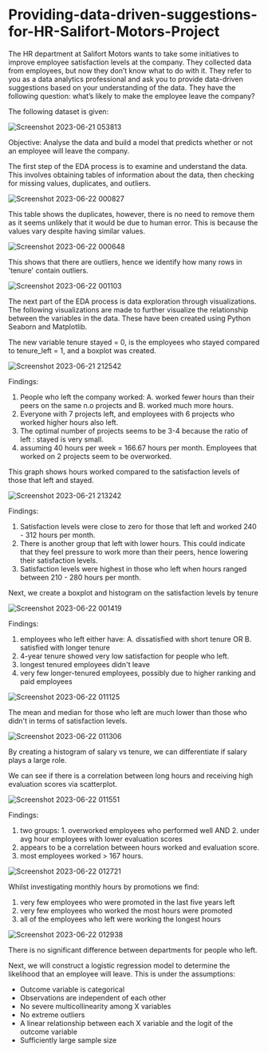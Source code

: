 # Providing-data-driven-suggestions-for-HR-Salifort-Motors-Project

The HR department at Salifort Motors wants to take some initiatives to improve employee satisfaction levels at the company. They collected data from employees, but now they don’t know what to do with it. They refer to you as a data analytics professional and ask you to provide data-driven suggestions based on your understanding of the data. They have the following question: what’s likely to make the employee leave the company?

The following dataset is given:

![Screenshot 2023-06-21 053813](https://github.com/0xDylanLim/Providing-data-driven-suggestions-for-HR-Salifort-Motors-Project/assets/98394792/cc743b5d-2167-42a3-bd59-2eaf6610aa7f)

Objective: Analyse the data and build a model that predicts whether or not an employee will leave the company.

The first step of the EDA process is to examine and understand the data. This involves obtaining tables of information about the data, then checking for missing values, duplicates, and outliers.

![Screenshot 2023-06-22 000827](https://github.com/0xDylanLim/Providing-data-driven-suggestions-for-HR-Salifort-Motors-Project/assets/98394792/2df434f3-dc46-449b-86c8-c5bb049209ec)

This table shows the duplicates, however, there is no need to remove them as it seems unlikely that it would be due to human error. This is because the values vary despite having similar values.

![Screenshot 2023-06-22 000648](https://github.com/0xDylanLim/Providing-data-driven-suggestions-for-HR-Salifort-Motors-Project/assets/98394792/2f2f2a35-d833-4059-bb08-3454700dd5bb)

This shows that there are outliers, hence we identify how many rows in 'tenure' contain outliers. 

![Screenshot 2023-06-22 001103](https://github.com/0xDylanLim/Providing-data-driven-suggestions-for-HR-Salifort-Motors-Project/assets/98394792/20261650-5680-402f-be26-0083d6ecd29c)

The next part of the EDA process is data exploration through visualizations. The following visualizations are made to further visualize the relationship between the variables in the data. These have been created using Python Seaborn and Matplotlib. 

The new variable tenure stayed = 0, is the employees who stayed compared to tenure_left = 1, and a boxplot was created.

![Screenshot 2023-06-21 212542](https://github.com/0xDylanLim/Providing-data-driven-suggestions-for-HR-Salifort-Motors-Project/assets/98394792/7b413cf7-07ec-494c-be14-8f56d4788504)

Findings:
1. People who left the company worked: A. worked fewer hours than their peers on the same n.o projects and B. worked much more hours.
2. Everyone with 7 projects left, and employees with 6 projects who worked higher hours also left.
3. The optimal number of projects seems to be 3-4 because the ratio of left : stayed is very small.
4. assuming 40 hours per week = 166.67 hours per month. Employees that worked on 2 projects seem to be overworked.

This graph shows hours worked compared to the satisfaction levels of those that left and stayed.

![Screenshot 2023-06-21 213242](https://github.com/0xDylanLim/Providing-data-driven-suggestions-for-HR-Salifort-Motors-Project/assets/98394792/e603553d-a0f0-4e74-bdfd-58d000171d9b)

Findings:
1. Satisfaction levels were close to zero for those that left and worked 240 - 312 hours per month.
2. There is another group that left with lower hours. This could indicate that they feel pressure to work more than their peers, hence lowering their satisfaction levels.
3. Satisfaction levels were highest in those who left when hours ranged between 210 - 280 hours per month.

Next, we create a boxplot and histogram on the satisfaction levels by tenure

![Screenshot 2023-06-22 001419](https://github.com/0xDylanLim/Providing-data-driven-suggestions-for-HR-Salifort-Motors-Project/assets/98394792/0aabec5c-3d4a-44c2-bada-a86fc19143f8)

Findings:
1. employees who left either have: A. dissatisfied with short tenure OR B. satisfied with longer tenure
2. 4-year tenure showed very low satisfaction for people who left.
3. longest tenured employees didn't leave
4. very few longer-tenured employees, possibly due to higher ranking and paid employees

![Screenshot 2023-06-22 011125](https://github.com/0xDylanLim/Providing-data-driven-suggestions-for-HR-Salifort-Motors-Project/assets/98394792/82b09fc0-820b-4554-8011-e3af4954c3b5)

The mean and median for those who left are much lower than those who didn't in terms of satisfaction levels.

![Screenshot 2023-06-22 011306](https://github.com/0xDylanLim/Providing-data-driven-suggestions-for-HR-Salifort-Motors-Project/assets/98394792/0aa9f720-3f6e-4842-9000-94017532d3a2)

By creating a histogram of salary vs tenure, we can differentiate if salary plays a large role.

We can see if there is a correlation between long hours and receiving high evaluation scores via scatterplot.

![Screenshot 2023-06-22 011551](https://github.com/0xDylanLim/Providing-data-driven-suggestions-for-HR-Salifort-Motors-Project/assets/98394792/976ab55b-78d1-483d-a485-c695cdda8af7)

Findings:
1. two groups: 1. overworked employees who performed well AND 2. under avg hour employees with lower evaluation scores
2. appears to be a correlation between hours worked and evaluation score.
3. most employees worked > 167 hours.

![Screenshot 2023-06-22 012721](https://github.com/0xDylanLim/Providing-data-driven-suggestions-for-HR-Salifort-Motors-Project/assets/98394792/722a3397-3d1b-4fc3-8efb-a2b4fca4a345)

Whilst investigating monthly hours by promotions we find:
1. very few employees who were promoted in the last five years left
2. very few employees who worked the most hours were promoted
3. all of the employees who left were working the longest hours

![Screenshot 2023-06-22 012938](https://github.com/0xDylanLim/Providing-data-driven-suggestions-for-HR-Salifort-Motors-Project/assets/98394792/447bb370-7884-4153-bf81-6fef5202570b)

There is no significant difference between departments for people who left.

Next, we will construct a logistic regression model to determine the likelihood that an employee will leave. This is under the assumptions:
- Outcome variable is categorical
- Observations are independent of each other
- No severe multicollinearity among X variables
- No extreme outliers
- A linear relationship between each X variable and the logit of the outcome variable
- Sufficiently large sample size











